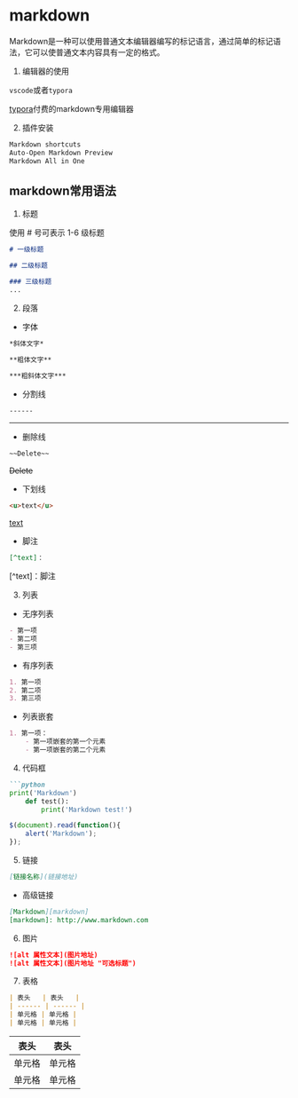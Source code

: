 # markdown

Markdown是一种可以使用普通文本编辑器编写的标记语言，通过简单的标记语法，它可以使普通文本内容具有一定的格式。

1. 编辑器的使用

`vscode`或者`typora`

[typora](https://typora.io/)付费的markdown专用编辑器

2. 插件安装

```sh
Markdown shortcuts
Auto-Open Markdown Preview
Markdown All in One
```
## markdown常用语法

1. 标题

使用 # 号可表示 1-6 级标题
```markdown 
# 一级标题

## 二级标题

### 三级标题
...
```
2. 段落
- 字体
```markdown
*斜体文字*

**粗体文字**

***粗斜体文字***
```

- 分割线

```markdown
------
```

----------

- 删除线
```markdown
~~Delete~~
```
~~Delete~~

- 下划线
```markdown
<u>text</u>
```
<u>text</u>

- 脚注
```markdown
[^text]：
```
[^text]：脚注

3. 列表

- 无序列表

```markdown
- 第一项
- 第二项
- 第三项
```

- 有序列表

```markdown
1. 第一项
2. 第二项
3. 第三项
```
- 列表嵌套

```markdown
1. 第一项：
    - 第一项嵌套的第一个元素
    - 第一项嵌套的第二个元素
```

4. 代码框

```markdown
```python
print('Markdown')
    def test():
        print('Markdown test!')
```
```javascript
$(document).read(function(){
    alert('Markdown');
});
```

5. 链接
```markdown
[链接名称](链接地址)
```
- 高级链接
```markdown
[Markdown][markdown]
[markdown]: http://www.markdown.com
```
6. 图片
```markdown
![alt 属性文本](图片地址)
![alt 属性文本](图片地址 "可选标题")
```

7. 表格
```markdown
| 表头   | 表头   |
| ------ | ------ |
| 单元格 | 单元格 |
| 单元格 | 单元格 |
```
| 表头   | 表头   |
| ------ | ------ |
| 单元格 | 单元格 |
| 单元格 | 单元格 |